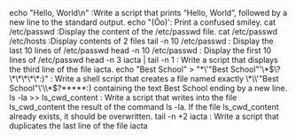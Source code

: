 echo "Hello, World\n" :Write a script that prints “Hello, World”, followed by a new line to the standard output.
echo "(Ôo)': Print a confused smiley.
cat /etc/passwd :Display the content of the /etc/passwd file.
cat /etc/passwd /etc/hosts :Display contents of 2 files
tail -n 10 /etc/passwd : Display the last 10 lines of /etc/passwd
head -n 10 /etc/passwd : Display the first 10 lines of /etc/passwd
head -n 3 iacta | tail -n 1 : Write a script that displays the third line of the file iacta.
echo "Best School" > "\*\\'"Best School"\'\\*$\?\*\*\*\*\*:)" : Write a shell script that creates a file named exactly \*\\'"Best School"\'\\*$\?\*\*\*\*\*:) containing the text Best School ending by a new line.
ls -la >> ls_cwd_content : Write a script that writes into the file ls_cwd_content the result of the command ls -la. If the file ls_cwd_content already exists, it should be overwritten.
tail -n +2 iacta : Write a script that duplicates the last line of the file iacta
